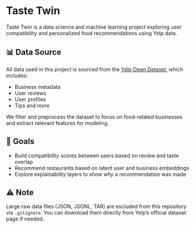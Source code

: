 # Taste Twin

Taste Twin is a data science and machine learning project exploring user compatibility and personalized food recommendations using Yelp data.

## 📊 Data Source

All data used in this project is sourced from the [Yelp Open Dataset](https://www.yelp.com/dataset), which includes:
- Business metadata
- User reviews
- User profiles
- Tips and more

We filter and preprocess the dataset to focus on food-related businesses and extract relevant features for modeling.

## 🧠 Goals

- Build compatibility scores between users based on review and taste overlap
- Recommend restaurants based on latent user and business embeddings
- Explore explainability layers to show *why* a recommendation was made

## ⚠️ Note

Large raw data files (JSON, JSONL, TAR) are excluded from this repository via `.gitignore`. You can download them directly from Yelp’s official dataset page if needed.
